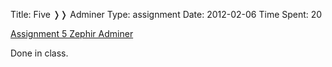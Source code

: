 Title: Five &#10093;&#10093; Adminer
Type: assignment
Date: 2012-02-06
Time Spent: 20


[Assignment 5 Zephir Adminer](https://zephir.seattlecentral.edu/~wgill002/adminer.php)

Done in class.